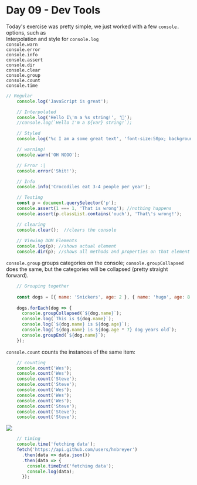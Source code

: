 # Day 09 - Dev Tools

Today's exercise was pretty simple, we just worked with a few ```console.``` options, such as <br>
Interpolation and style for ```console.log``` <br>
```console.warn``` <br>
```console.error``` <br>
```console.info``` <br>
```console.assert``` <br>
```console.dir``` <br>
```console.clear``` <br>
```console.group``` <br>
```console.count``` <br>
```console.time``` <br>

```javascript
// Regular
    console.log('JavaScript is great');

    // Interpolated
    console.log('Hello I\'m a %s string!', '💩');
    //console.log(`Hello I'm a ${var} string!`);

    // Styled
    console.log('%c I am a some great text', 'font-size:50px; background:red; text-shadow: 10px 10px 0 blue');

    // warning!
    console.warn('OH NOOO');

    // Error :|
    console.error('Shit!');

    // Info
    console.info('Crocodiles eat 3-4 people per year');

    // Testing
    const p = document.querySelector('p');
    console.assert(1 === 1, 'That is wrong'); //nothing happens
    console.assert(p.classList.contains('ouch'), 'That\'s wrong!');

    // clearing
    console.clear();  //clears the console
 
    // Viewing DOM Elements
    console.log(p); //shows actual element
    console.dir(p); //shows all methods and properties on that element
```

```console.group``` groups categories on the console; ```console.groupCollapsed``` does the same, but the categories will be collapsed (pretty straight forward).

```javascript
    // Grouping together
    
    const dogs = [{ name: 'Snickers', age: 2 }, { name: 'hugo', age: 8 }];
    
    dogs.forEach(dog => {
      console.groupCollapsed(`${dog.name}`);
      console.log(`This is ${dog.name}`);
      console.log(`${dog.name} is ${dog.age}`);
      console.log(`${dog.name} is ${dog.age * 7} dog years old`);
      console.groupEnd(`${dog.name}`);
    });
```

```console.count``` counts the instances of the same item:
    
```javascript
    // counting
    console.count('Wes');
    console.count('Wes');
    console.count('Steve');
    console.count('Steve');
    console.count('Wes');
    console.count('Wes');
    console.count('Wes');
    console.count('Steve');
    console.count('Steve');
    console.count('Steve');
```

![](images/blob/master/console-count.png)

```javascript
    // timing
    console.time('fetching data');
    fetch('https://api.github.com/users/hnbreyer')
      .then(data => data.json())
      .then(data => {
        console.timeEnd('fetching data');
        console.log(data);  
      });
```

